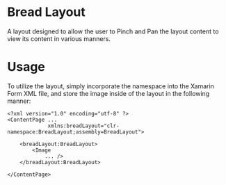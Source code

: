 # Bread Layout
A layout designed to allow the user to Pinch and Pan the layout content to view its content in various manners.

# Usage
To utilize the layout, simply incorporate the namespace into the Xamarin Form XML file, and store the image
inside of the layout in the following manner:

```
<?xml version="1.0" encoding="utf-8" ?>
<ContentPage ...
             xmlns:breadLayout="clr-namespace:BreadLayout;assembly=BreadLayout">

    <breadLayout:BreadLayout>
        <Image
            ... />
    </breadLayout:BreadLayout>

</ContentPage>
```
